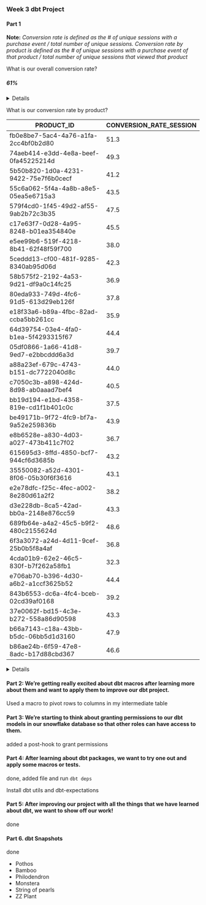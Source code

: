 ### Week 3 dbt Project

#### Part 1

**Note:** *Conversion rate is defined as the # of unique sessions with a purchase event / total number of unique sessions. Conversion rate by product is defined as the # of unique sessions with a purchase event of that product / total number of unique sessions that viewed that product*

What is our overall conversion rate?

##### 61%

<details>

```sql 
WITH 
CTE_UNIQUE_SESSIONS_PURCHASE AS 
(
    SELECT COUNT(DISTINCT SESSION_ID) AS UNIQUE_SESSIONS_PURCHASE
    FROM {{ ref('stg_events') }} 
    WHERE EVENT_TYPE = 'checkout'
)
, 
CTE_UNIQUE_SESSIONS AS
(
    SELECT COUNT(DISTINCT SESSION_ID) AS UNIQUE_SESSIONS
    FROM {{ ref('stg_events') }} 
)
SELECT UNIQUE_SESSIONS_PURCHASE/UNIQUE_SESSIONS
FROM CTE_UNIQUE_SESSIONS 
CROSS 
JOIN CTE_UNIQUE_SESSIONS_PURCHASE
```

</details>

What is our conversion rate by product?

| PRODUCT_ID                           | CONVERSION_RATE_SESSION |
|--------------------------------------|-------------------------|
| fb0e8be7-5ac4-4a76-a1fa-2cc4bf0b2d80 | 51.3                    |
| 74aeb414-e3dd-4e8a-beef-0fa45225214d | 49.3                    |
| 5b50b820-1d0a-4231-9422-75e7f6b0cecf | 41.2                    |
| 55c6a062-5f4a-4a8b-a8e5-05ea5e6715a3 | 43.5                    |
| 579f4cd0-1f45-49d2-af55-9ab2b72c3b35 | 47.5                    |
| c17e63f7-0d28-4a95-8248-b01ea354840e | 45.5                    |
| e5ee99b6-519f-4218-8b41-62f48f59f700 | 38.0                    |
| 5ceddd13-cf00-481f-9285-8340ab95d06d | 42.3                    |
| 58b575f2-2192-4a53-9d21-df9a0c14fc25 | 36.9                    |
| 80eda933-749d-4fc6-91d5-613d29eb126f | 37.8                    |
| e18f33a6-b89a-4fbc-82ad-ccba5bb261cc | 35.9                    |
| 64d39754-03e4-4fa0-b1ea-5f4293315f67 | 44.4                    |
| 05df0866-1a66-41d8-9ed7-e2bbcddd6a3d | 39.7                    |
| a88a23ef-679c-4743-b151-dc7722040d8c | 44.0                    |
| c7050c3b-a898-424d-8d98-ab0aaad7bef4 | 40.5                    |
| bb19d194-e1bd-4358-819e-cd1f1b401c0c | 37.5                    |
| be49171b-9f72-4fc9-bf7a-9a52e259836b | 43.9                    |
| e8b6528e-a830-4d03-a027-473b411c7f02 | 36.7                    |
| 615695d3-8ffd-4850-bcf7-944cf6d3685b | 43.2                    |
| 35550082-a52d-4301-8f06-05b30f6f3616 | 43.1                    |
| e2e78dfc-f25c-4fec-a002-8e280d61a2f2 | 38.2                    |
| d3e228db-8ca5-42ad-bb0a-2148e876cc59 | 43.3                    |
| 689fb64e-a4a2-45c5-b9f2-480c2155624d | 48.6                    |
| 6f3a3072-a24d-4d11-9cef-25b0b5f8a4af | 36.8                    |
| 4cda01b9-62e2-46c5-830f-b7f262a58fb1 | 32.3                    |
| e706ab70-b396-4d30-a6b2-a1ccf3625b52 | 44.4                    |
| 843b6553-dc6a-4fc4-bceb-02cd39af0168 | 39.2                    |
| 37e0062f-bd15-4c3e-b272-558a86d90598 | 43.3                    |
| b66a7143-c18a-43bb-b5dc-06bb5d1d3160 | 47.9                    |
| b86ae24b-6f59-47e8-8adc-b17d88cbd367 | 46.6                    |


<details>

```sql 
WITH 
CTE_UNIQUE_SESSIONS_PURCHASE AS 
(
    SELECT PRODUCT_ID
         , SUM(EVENT_TOTAL__CHECKOUT) AS UNIQUE_SESSIONS_PURCHASE
    FROM {{ ref('int_event_types') }} 
    GROUP BY PRODUCT_ID
)
, 
CTE_UNIQUE_SESSIONS AS
(
    SELECT PRODUCT_ID
         , SUM(SESSION_COUNT) AS UNIQUE_SESSIONS
    FROM {{ ref('int_event_types') }} 
    GROUP BY PRODUCT_ID
)
SELECT T1.PRODUCT_ID 
     , (DIV0(SUM(UNIQUE_SESSIONS_PURCHASE),SUM(UNIQUE_SESSIONS)) * 100)::NUMBER(30,1)
FROM CTE_UNIQUE_SESSIONS T1
LEFT
JOIN CTE_UNIQUE_SESSIONS_PURCHASE T2 ON T1.PRODUCT_ID  = T2.PRODUCT_ID 
GROUP BY T1.PRODUCT_ID
```

</details>


#### Part 2: We’re getting really excited about dbt macros after learning more about them and want to apply them to improve our dbt project. 

Used a macro to pivot rows to columns in my intermediate table

#### Part 3: We’re starting to think about granting permissions to our dbt models in our snowflake database so that other roles can have access to them.

added a post-hook to grant permissions

#### Part 4:  After learning about dbt packages, we want to try one out and apply some macros or tests.

done, added file and run `dbt deps`

Install dbt utils and dbt-expectations


#### Part 5: After improving our project with all the things that we have learned about dbt, we want to show off our work!

done

#### Part 6. dbt Snapshots

done

+ Pothos
+ Bamboo
+ Philodendron
+ Monstera
+ String of pearls
+ ZZ Plant